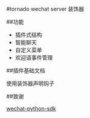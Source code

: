 #tornado wechat server
装饰器

##功能

+ 插件式结构
+ 智能聊天
+ 自定义菜单
+ 欢迎语事件管理

##插件基础文档

使用装饰器声明钩子

##致谢

[wechat-python-sdk](https://github.com/wechat-python-sdk/wechat-python-sdk)